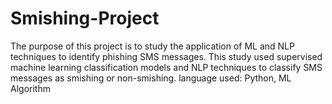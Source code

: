 # Smishing-Project
The purpose of this project is to study the application of ML and NLP techniques to identify phishing SMS messages. This study used supervised machine learning classification models and NLP techniques to classify SMS messages as smishing or non-smishing.
language used: Python, ML Algorithm
